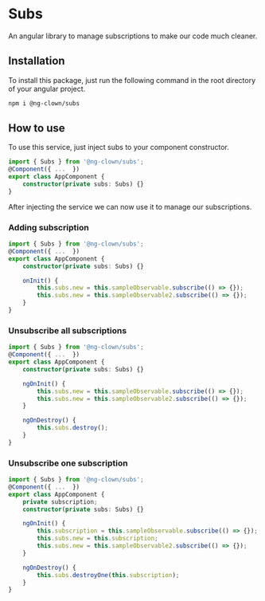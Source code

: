 # Subs

An angular library to manage subscriptions to make our code much cleaner.

## Installation

To install this package, just run the following command in the root directory of your angular project.

```bash
npm i @ng-clown/subs
```

## How to use

To use this service, just inject subs to your component constructor.

```typescript
import { Subs } from '@ng-clown/subs';
@Component({ ...  })
export class AppComponent {
    constructor(private subs: Subs) {}
}
```

After injecting the service we can now use it to manage our subscriptions.

### Adding subscription

```typescript
import { Subs } from '@ng-clown/subs';
@Component({ ...  })
export class AppComponent {
    constructor(private subs: Subs) {}

    onInit() {
        this.subs.new = this.sampleObservable.subscribe(() => {});
        this.subs.new = this.sampleObservable2.subscribe(() => {});
    }
}
```

### Unsubscribe all subscriptions

```typescript
import { Subs } from '@ng-clown/subs';
@Component({ ...  })
export class AppComponent {
    constructor(private subs: Subs) {}

    ngOnInit() {
        this.subs.new = this.sampleObservable.subscribe(() => {});
        this.subs.new = this.sampleObservable2.subscribe(() => {});
    }

    ngOnDestroy() {
        this.subs.destroy();
    }
}
```

### Unsubscribe one subscription

```typescript
import { Subs } from '@ng-clown/subs';
@Component({ ...  })
export class AppComponent {
    private subscription;
    constructor(private subs: Subs) {}

    ngOnInit() {
        this.subscription = this.sampleObservable.subscribe(() => {});
        this.subs.new = this.subscription;
        this.subs.new = this.sampleObservable2.subscribe(() => {});
    }

    ngOnDestroy() {
        this.subs.destroyOne(this.subscription);
    }
}
```
